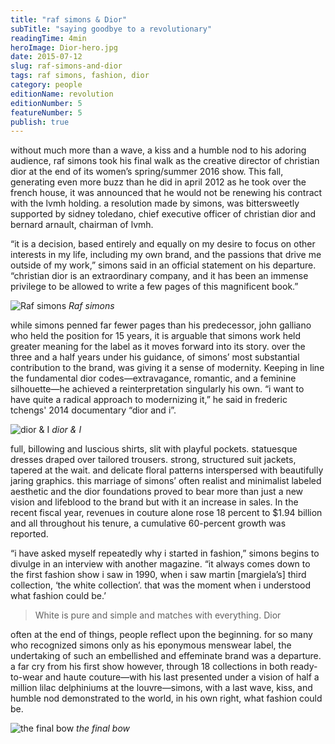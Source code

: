 ```yaml
---
title: "raf simons & Dior"
subTitle: "saying goodbye to a revolutionary"
readingTime: 4min
heroImage: Dior-hero.jpg
date: 2015-07-12
slug: raf-simons-and-dior
tags: raf simons, fashion, dior
category: people
editionName: revolution
editionNumber: 5
featureNumber: 5
publish: true
---
```


without much more than a wave, a kiss and a humble nod to his adoring audience, raf simons took his final walk as the creative director of christian dior at the end of its women’s spring/summer 2016 show. This fall, generating even more buzz than he did in april 2012 as he took over the french house, it was announced that he would not be renewing his contract with the lvmh holding. a resolution made by simons, was bittersweetly supported by sidney toledano, chief executive officer of christian dior and bernard arnault, chairman of lvmh. 

“it is a decision, based entirely and equally on my desire to focus on other interests in my life, including my own brand, and the passions that drive me outside of my work,” simons said in an official statement on his departure. “christian dior is an extraordinary company, and it has been an immense privilege to be allowed to write a few pages of this magnificent book.”

![Raf simons](raf-simons.jpg)
*Raf simons*

while simons penned far fewer pages than his predecessor, john galliano who held the position for 15 years, it is arguable that simons work held greater meaning for the label as it moves forward into its story. over the three and a half years under his guidance, of simons’ most substantial contribution to the brand, was giving it a sense of modernity. Keeping in line the fundamental dior codes—extravagance, romantic, and a feminine silhouette—he achieved a reinterpretation singularly his own. “i want to have quite a radical approach to modernizing it,” he said in frederic tchengs' 2014 documentary “dior and i”. 

![dior & I](dior&i.jpg)
*dior & I*

full, billowing and luscious shirts, slit with playful pockets. statuesque dresses draped over tailored trousers. strong, structured suit jackets, tapered at the wait. and delicate floral patterns interspersed with beautifully jaring graphics. this marriage of simons’ often realist and minimalist labeled aesthetic and the dior foundations proved to bear more than just a new vision and lifeblood to the brand but with it an increase in sales. In the recent fiscal year, revenues in couture alone rose 18 percent to $1.94 billion and all throughout his tenure, a cumulative 60-percent growth was reported.

“i have asked myself repeatedly why i started in fashion,” simons begins to divulge in an interview with another magazine. “it always comes down to the first fashion show i saw in 1990, when i saw martin [margiela’s] third collection, ‘the white collection’. that was the moment when i understood what fashion could be.’ 

>White is pure and simple and matches with everything. Dior

often at the end of things, people reflect upon the beginning. for so many who recognized simons only as his eponymous menswear label, the undertaking of such an embellished and effeminate brand was a departure. a far cry from his first show however, through 18 collections in both ready-to-wear and haute couture—with his last presented under a vision of half a million lilac delphiniums at the louvre—simons, with a last wave, kiss, and humble nod demonstrated to the world, in his own right, what fashion could be.

![the final bow](leaving.jpg)
*the final bow*
